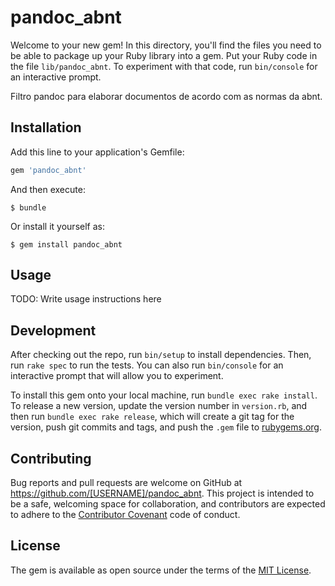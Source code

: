 # pandoc_abnt

Welcome to your new gem! In this directory, you'll find the files you need to be able to package up your Ruby library into a gem. Put your Ruby code in the file `lib/pandoc_abnt`. To experiment with that code, run `bin/console` for an interactive prompt.

Filtro pandoc para elaborar documentos de acordo com as normas da abnt.


## Installation

Add this line to your application's Gemfile:

```ruby
gem 'pandoc_abnt'
```

And then execute:

    $ bundle

Or install it yourself as:

    $ gem install pandoc_abnt

## Usage

TODO: Write usage instructions here

## Development

After checking out the repo, run `bin/setup` to install dependencies. Then, run `rake spec` to run the tests. You can also run `bin/console` for an interactive prompt that will allow you to experiment.

To install this gem onto your local machine, run `bundle exec rake install`. To release a new version, update the version number in `version.rb`, and then run `bundle exec rake release`, which will create a git tag for the version, push git commits and tags, and push the `.gem` file to [rubygems.org](https://rubygems.org).

## Contributing

Bug reports and pull requests are welcome on GitHub at https://github.com/[USERNAME]/pandoc_abnt. This project is intended to be a safe, welcoming space for collaboration, and contributors are expected to adhere to the [Contributor Covenant](http://contributor-covenant.org) code of conduct.


## License

The gem is available as open source under the terms of the [MIT License](http://opensource.org/licenses/MIT).

